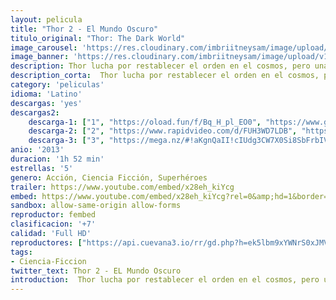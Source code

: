 ```yaml
---
layout: pelicula
title: "Thor 2 - El Mundo Oscuro"
titulo_original: "Thor: The Dark World"
image_carousel: 'https://res.cloudinary.com/imbriitneysam/image/upload/v1543629587/thor2-poster-min.jpg'
image_banner: 'https://res.cloudinary.com/imbriitneysam/image/upload/v1543629588/thor2-banner-min.jpg'
description: Thor lucha por restablecer el orden en el cosmos, pero una antigua raza liderada por el vengativo Malekith regresa con el propósito de volver a sumir el universo en la oscuridad. Se trata de un villano con el que ni siquiera Odín y Asgard se atreven a enfrentarse; por esa razón, Thor tendrá que emprender un viaje muy peligroso, durante el cual se reunirá con Jane Foster y la obligará a sacrificarlo todo para salvar el mundo.
description_corta:  Thor lucha por restablecer el orden en el cosmos, pero una antigua raza liderada por el vengativo Malekith regresa con el propósito de volver a sumir el universo en la oscuridad. Se trata de un villano con el que ni siquiera Odín y...
category: 'peliculas'
idioma: 'Latino'
descargas: 'yes'
descargas2:
    descarga-1: ["1", "https://oload.fun/f/Bq_H_pl_EO0", "https://www.google.com/s2/favicons?domain=openload.co","OpenLoad","https://res.cloudinary.com/imbriitneysam/image/upload/v1541473684/mexico.png", "Latino", "Full HD"]
    descarga-2: ["2", "https://www.rapidvideo.com/d/FUH3WD7LDB", "https://www.google.com/s2/favicons?domain=www.rapidvideo.com","RapidVideo","https://res.cloudinary.com/imbriitneysam/image/upload/v1541473684/mexico.png", "Latino", "Full HD"]
    descarga-3: ["3", "https://mega.nz/#!aKgnQaII!cIUdg3CW7X0Si8SbFrbIVx6IT1VC7fVZve6ygZV_EYM", "https://www.google.com/s2/favicons?domain=mega.nz","Mega","https://res.cloudinary.com/imbriitneysam/image/upload/v1541473684/mexico.png", "Latino", "Full HD"]
anio: '2013'
duracion: '1h 52 min'
estrellas: '5'
genero: Acción, Ciencia Ficción, Superhéroes
trailer: https://www.youtube.com/embed/x28eh_kiYcg
embed: https://www.youtube.com/embed/x28eh_kiYcg?rel=0&amp;hd=1&border=0&wmode=opaque&enablejsapi=1&modestbranding=1&controls=1&showinfo=1
sandbox: allow-same-origin allow-forms
reproductor: fembed
clasificacion: '+7'
calidad: 'Full HD'
reproductores: ["https://api.cuevana3.io/rr/gd.php?h=ek5lbm9xYWNrS0xJMVp5b21KREk0dFBLbjVkaHhkRGdrOG1jbnBpUnhhS1ZzYWRvWnFUSnVhV3pwMzJHdk1xbnBicHFpYVNWbXJUTDJtV0ZmcTNKd3BHU3FadVkyUT09"]
tags:
- Ciencia-Ficcion
twitter_text: Thor 2 - EL Mundo Oscuro
introduction:  Thor lucha por restablecer el orden en el cosmos, pero una antigua raza liderada por el vengativo Malekith regresa con el propósito de volver a sumir el universo en la oscuridad. Se trata de un villano con el que ni siquiera Odín y..
---
```













